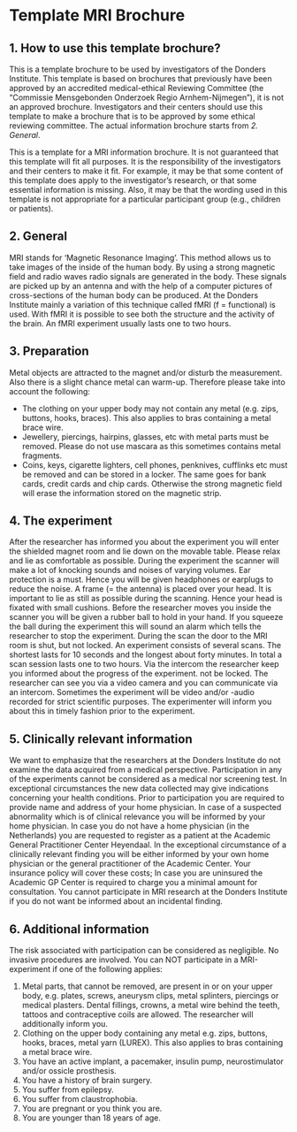 # Template MRI Brochure

## 1. How to use this template brochure?

This is a template brochure to be used by investigators of the Donders Institute. This template is based on brochures that previously have been approved by an accredited medical-ethical Reviewing Committee (the “Commissie Mensgebonden Onderzoek Regio Arnhem-Nijmegen”), it is not an approved brochure. Investigators and their centers should use this template to make a brochure that is to be approved by some ethical reviewing committee. The actual information brochure starts from _2. General_.

This is a template for a MRI information brochure. It is not guaranteed that this template will fit all purposes. It is the responsibility of the investigators and their centers to make it fit. For example, it may be that some content of this template does apply to the investigator’s research, or that some essential information is missing. Also, it may be that the wording used in this template is not appropriate for a particular participant group (e.g., children or patients).

## 2. General

MRI stands for ‘Magnetic Resonance Imaging’. This method allows us to take images of the inside of the human body. By using a strong magnetic field and radio waves radio signals are generated in the body. These signals are picked up by an antenna and with the help of a computer pictures of cross-sections of the human body can be produced. At the Donders Institute mainly a variation of this technique called fMRI (f = functional) is used. With fMRI it is possible to see both the structure and the activity of the brain. An fMRI experiment usually lasts one to two hours.

## 3. Preparation

Metal objects are attracted to the magnet and/or disturb the measurement. Also there is a slight chance metal can warm-up. Therefore please take into account the following:

- The clothing on your upper body may not contain any metal (e.g. zips, buttons, hooks, braces). This also applies to bras containing a metal brace wire. 
- Jewellery, piercings, hairpins, glasses, etc with metal parts must be removed. Please do not use mascara as this sometimes contains metal fragments. 
- Coins, keys, cigarette lighters, cell phones, penknives, cufflinks etc must be removed and can be stored in a locker. The same goes for bank cards, credit cards and chip cards. Otherwise the strong magnetic field will erase the information stored on the magnetic strip.

## 4. The experiment

After the researcher has informed you about the experiment you will enter the shielded magnet room and lie down on the movable table. Please relax and lie as comfortable as possible. During the experiment the scanner will make a lot of knocking sounds and noises of varying volumes. Ear protection is a must. Hence you will be given headphones or earplugs to reduce the noise. A frame (= the antenna) is placed over your head. It is important to lie as still as possible during the scanning. Hence your head is fixated with small cushions. Before the researcher moves you inside the scanner you will be given a rubber ball to hold in your hand. If you squeeze the ball during the experiment this will sound an alarm which tells the researcher to stop the experiment. During the scan the door to the MRI room is shut, but not locked. An experiment consists of several scans. The shortest lasts for 10 seconds and the longest about forty minutes. In total a scan session lasts one to two hours. Via the intercom the researcher keep you informed about the progress of the experiment. not be locked. The researcher can see you via a video camera and you can communicate via an intercom. Sometimes the experiment will be video and/or -audio recorded for strict scientific purposes. The experimenter will inform you about this in timely fashion prior to the experiment.

## 5. Clinically relevant information

We want to emphasize that the researchers at the Donders Institute do not examine the data acquired from a medical perspective. Participation in any of the experiments cannot be considered as a medical nor screening test. In exceptional circumstances the new data collected may give indications concerning your health conditions. Prior to participation you are required to provide name and address of your home physician. In case of a suspected abnormality which is of clinical relevance you will be informed by your home physician. In case you do not have a home physician (in the Netherlands) you are requested to register as a patient at the Academic General Practitioner Center Heyendaal. In the exceptional circumstance of a clinically relevant finding you will be either informed by your own home physician or the general practitioner of the Academic Center. Your insurance policy will cover these costs; In case you are uninsured the Academic GP Center is required to charge you a minimal amount for consultation. You cannot participate in MRI research at the Donders Institute if you do not want be informed about an incidental finding.

## 6. Additional information

The risk associated with participation can be considered as negligible. No invasive procedures are involved. 
You can NOT participate in a MRI-experiment if one of the following applies:

1. Metal parts, that cannot be removed, are present in or on your upper body, e.g. plates, screws, aneurysm clips, metal splinters, piercings or medical plasters. Dental fillings, crowns, a metal wire behind the teeth, tattoos and contraceptive coils are allowed. The researcher will additionally inform you. 
2. Clothing on the upper body containing any metal e.g. zips, buttons, hooks, braces, metal yarn (LUREX). This also applies to bras containing a metal brace wire. 
3. You have an active implant, a pacemaker, insulin pump, neurostimulator and/or ossicle prosthesis. 
4. You have a history of brain surgery. 
5. You suffer from epilepsy. 
6. You suffer from claustrophobia. 
7. You are pregnant or you think you are. 
8. You are younger than 18 years of age.
